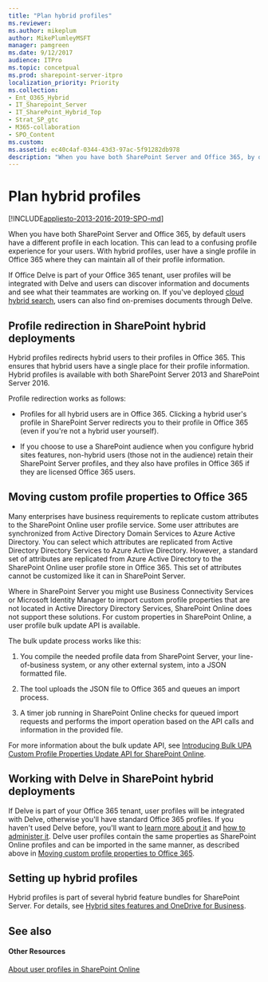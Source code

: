 ```yaml
---
title: "Plan hybrid profiles"
ms.reviewer: 
ms.author: mikeplum
author: MikePlumleyMSFT
manager: pamgreen
ms.date: 9/12/2017
audience: ITPro
ms.topic: concetpual
ms.prod: sharepoint-server-itpro
localization_priority: Priority
ms.collection:
- Ent_O365_Hybrid
- IT_Sharepoint_Server
- IT_SharePoint_Hybrid_Top
- Strat_SP_gtc
- M365-collaboration
- SPO_Content
ms.custom: 
ms.assetid: ec40c4af-0344-43d3-97ac-5f91282db978
description: "When you have both SharePoint Server and Office 365, by default users have a different profile in each location. This can lead to a confusing profile experience for your users. With hybrid profiles, user have a single profile in Office 365 where they can maintain all of their profile information."
---
```


# Plan hybrid profiles

[!INCLUDE[appliesto-2013-2016-2019-SPO-md](../includes/appliesto-2013-2016-2019-SPO-md.md)]

When you have both SharePoint Server and Office 365, by default users have a different profile in each location. This can lead to a confusing profile experience for your users. With hybrid profiles, user have a single profile in Office 365 where they can maintain all of their profile information.
  
If Office Delve is part of your Office 365 tenant, user profiles will be integrated with Delve and users can discover information and documents and see what their teammates are working on. If you've deployed [cloud hybrid search](/SharePoint/hybrid/plan-cloud-hybrid-search-for-sharepoint), users can also find on-premises documents through Delve.
  
## Profile redirection in SharePoint hybrid deployments

Hybrid profiles redirects hybrid users to their profiles in Office 365. This ensures that hybrid users have a single place for their profile information. Hybrid profiles is available with both SharePoint Server 2013 and SharePoint Server 2016.
  
Profile redirection works as follows:
  
- Profiles for all hybrid users are in Office 365. Clicking a hybrid user's profile in SharePoint Server redirects you to their profile in Office 365 (even if you're not a hybrid user yourself).
    
- If you choose to use a SharePoint audience when you configure hybrid sites features, non-hybrid users (those not in the audience) retain their SharePoint Server profiles, and they also have profiles in Office 365 if they are licensed Office 365 users.
    
## Moving custom profile properties to Office 365
<a name="MovingProfileData"> </a>

Many enterprises have business requirements to replicate custom attributes to the SharePoint Online user profile service. Some user attributes are synchronized from Active Directory Domain Services to Azure Active Directory. You can select which attributes are replicated from Active Directory Directory Services to Azure Active Directory. However, a standard set of attributes are replicated from Azure Active Directory to the SharePoint Online user profile store in Office 365. This set of attributes cannot be customized like it can in SharePoint Server.
  
Where in SharePoint Server you might use Business Connectivity Services or Microsoft Identity Manager to import custom profile properties that are not located in Active Directory Directory Services, SharePoint Online does not support these solutions. For custom properties in SharePoint Online, a user profile bulk update API is available.
  
The bulk update process works like this:
  
1. You compile the needed profile data from SharePoint Server, your line-of-business system, or any other external system, into a JSON formatted file. 
    
2. The tool uploads the JSON file to Office 365 and queues an import process.
    
3. A timer job running in SharePoint Online checks for queued import requests and performs the import operation based on the API calls and information in the provided file.
    
For more information about the bulk update API, see [Introducing Bulk UPA Custom Profile Properties Update API for SharePoint Online](https://go.microsoft.com/fwlink/p/?LinkId=786318).
  
## Working with Delve in SharePoint hybrid deployments
<a name="MovingProfileData"> </a>

If Delve is part of your Office 365 tenant, user profiles will be integrated with Delve, otherwise you'll have standard Office 365 profiles. If you haven't used Delve before, you'll want to [learn more about it](https://support.office.com/article/1315665a-c6af-4409-a28d-49f8916878ca) and [how to administer it](/sharepoint/delve-for-office-365-admins). Delve user profiles contain the same properties as SharePoint Online profiles and can be imported in the same manner, as described above in [Moving custom profile properties to Office 365](plan-hybrid-profiles.md#MovingProfileData).
  
## Setting up hybrid profiles
<a name="MovingProfileData"> </a>

Hybrid profiles is part of several hybrid feature bundles for SharePoint Server. For details, see [Hybrid sites features and OneDrive for Business](sharepoint-hybrid-sites-and-search.md#SitesFeatures).
  
## See also
<a name="MovingProfileData"> </a>

#### Other Resources

[About user profiles in SharePoint Online](/sharepoint/manage-user-profiles)

